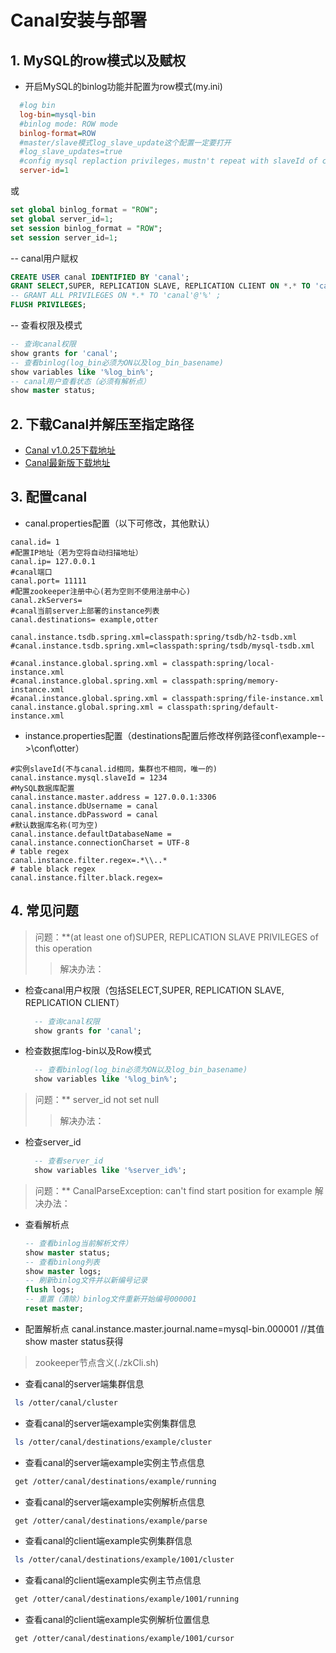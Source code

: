 # Canal安装与部署
## 1. MySQL的row模式以及赋权
- 开启MySQL的binlog功能并配置为row模式(my.ini)
```ini
  #log bin
  log-bin=mysql-bin
  #binlog mode: ROW mode
  binlog-format=ROW
  #master/slave模式log_slave_update这个配置一定要打开
  #log_slave_updates=true
  #config mysql replaction privileges，mustn't repeat with slaveId of canal
  server-id=1
```
或
```sql
set global binlog_format = "ROW";
set global server_id=1;
set session binlog_format = "ROW";
set session server_id=1;
```
-- canal用户赋权
```sql
CREATE USER canal IDENTIFIED BY 'canal';    
GRANT SELECT,SUPER, REPLICATION SLAVE, REPLICATION CLIENT ON *.* TO 'canal'@'%';  
-- GRANT ALL PRIVILEGES ON *.* TO 'canal'@'%' ;  
FLUSH PRIVILEGES;
```
-- 查看权限及模式
```sql
-- 查询canal权限
show grants for 'canal';
-- 查看binlog(log_bin必须为ON以及log_bin_basename)
show variables like '%log_bin%';
-- canal用户查看状态（必须有解析点）
show master status;
```
## 2. 下载Canal并解压至指定路径
- [Canal v1.0.25下载地址](https://github.com/alibaba/canal/releases/download/v1.0.25/canal.deployer-1.0.25.tar.gz)
- [Canal最新版下载地址](https://github.com/alibaba/canal/releases/download/canal-1.0.26-preview-3/canal.deployer-1.0.26-SNAPSHOT.tar.gz)
## 3. 配置canal
- canal.properties配置（以下可修改，其他默认）
```properties
canal.id= 1
#配置IP地址（若为空将自动扫描地址）
canal.ip= 127.0.0.1
#canal端口
canal.port= 11111
#配置zookeeper注册中心(若为空则不使用注册中心)
canal.zkServers=
#canal当前server上部署的instance列表
canal.destinations= example,otter

canal.instance.tsdb.spring.xml=classpath:spring/tsdb/h2-tsdb.xml
#canal.instance.tsdb.spring.xml=classpath:spring/tsdb/mysql-tsdb.xml

#canal.instance.global.spring.xml = classpath:spring/local-instance.xml
#canal.instance.global.spring.xml = classpath:spring/memory-instance.xml
#canal.instance.global.spring.xml = classpath:spring/file-instance.xml
canal.instance.global.spring.xml = classpath:spring/default-instance.xml
```
- instance.properties配置（destinations配置后修改样例路径conf\example-->\conf\otter）
```properties
#实例slaveId(不与canal.id相同，集群也不相同，唯一的)
canal.instance.mysql.slaveId = 1234
#MySQL数据库配置
canal.instance.master.address = 127.0.0.1:3306
canal.instance.dbUsername = canal
canal.instance.dbPassword = canal
#默认数据库名称(可为空)
canal.instance.defaultDatabaseName = 
canal.instance.connectionCharset = UTF-8
# table regex
canal.instance.filter.regex=.*\\..*
# table black regex
canal.instance.filter.black.regex=
```
## 4. 常见问题
> 问题：**(at least one of)SUPER, REPLICATION SLAVE PRIVILEGES of this operation
>> 解决办法：
  - 检查canal用户权限（包括SELECT,SUPER, REPLICATION SLAVE, REPLICATION CLIENT）
    ```sql
      -- 查询canal权限
      show grants for 'canal';
    ```
  - 检查数据库log-bin以及Row模式
    ```sql
      -- 查看binlog(log_bin必须为ON以及log_bin_basename)
      show variables like '%log_bin%';
    ```
> 问题：** server_id not set null
>> 解决办法：
  - 检查server_id
    ```sql
      -- 查看server_id
      show variables like '%server_id%';
    ```
  > 问题：** CanalParseException: can't find start position for example
  解决办法：
  - 查看解析点
      ```sql
      -- 查看binlog当前解析文件）
      show master status;
      -- 查看binlong列表
      show master logs;
      -- 刷新binlog文件并以新编号记录
      flush logs;
      -- 重置（清除）binlog文件重新开始编号000001
      reset master;
    ```
  - 配置解析点
  canal.instance.master.journal.name=mysql-bin.000001 //其值show master status获得
> zookeeper节点含义(./zkCli.sh)
 - 查看canal的server端集群信息
 ```bash
  ls /otter/canal/cluster
 ```
 - 查看canal的server端example实例集群信息
 ```bash
  ls /otter/canal/destinations/example/cluster
 ```
 - 查看canal的server端example实例主节点信息
 ```bash
  get /otter/canal/destinations/example/running
 ```
 - 查看canal的server端example实例解析点信息
 ```bash
  get /otter/canal/destinations/example/parse
 ```
 - 查看canal的client端example实例集群信息
 ```bash
  ls /otter/canal/destinations/example/1001/cluster
 ```
 - 查看canal的client端example实例主节点信息
 ```bash
  get /otter/canal/destinations/example/1001/running
 ```
 - 查看canal的client端example实例解析位置信息
 ```bash
  get /otter/canal/destinations/example/1001/cursor
 ``` 
